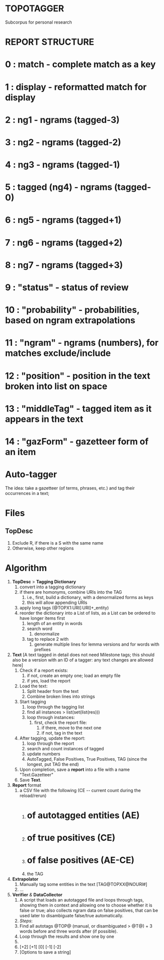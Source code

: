# TOPOTAGGER
Subcorpus for personal research

# REPORT STRUCTURE
#  0 : match          - complete match as a key
#  1 : display        - reformatted match for display
#  2 : ng1            - ngrams (tagged-3)
#  3 : ng2            - ngrams (tagged-2)
#  4 : ng3            - ngrams (tagged-1)
#  5 : tagged (ng4)   - ngrams (tagged-0)
#  6 : ng5            - ngrams (tagged+1)
#  7 : ng6            - ngrams (tagged+2)
#  8 : ng7            - ngrams (tagged+3)
#  9 : "status"       - status of review
# 10 : "probability"  - probabilities, based on ngram extrapolations
# 11 : "ngram"        - ngrams (numbers), for matches exclude/include
# 12 : "position"     - position in the text broken into list on space
# 13 : "middleTag"    - tagged item as it appears in the text
# 14 : "gazForm"      - gazetteer form of an item


# Auto-tagger

The idea: take a gazetteer (of terms, phrases, etc.) and tag their occurrences in a text;

# Files

## TopDesc

1. Exclude R, if there is a S with the same name
2. Otherwise, keep other regions

# Algorithm

1. **TopDesc** > **Tagging Dictionary**
	1. convert into a tagging dictionary
	2. if there are homonyms, combine URIs into the TAG
		1. i.e., first, build a dictionary, with a denormalized forms as keys
		2. this will allow appending URIs
	3. apply long tags (@TOPX1:URI[:URI]+_entity)
	3. reorder the dictionary into a List of lists, as a List can be ordered to have longer items first
		1. length of an entity in words
		2. search word
			1. denormalize
		3. tag to replace 2 with
			1. generate multiple lines for lemma versions and for words with prefixes
2. **Text** [A text tagged in detail does not need Milestone tags; this should also be a version with an ID of a tagger: any text changes are allowed here]
	1. Check if a report exists:
		1. if not, create an empty one; load an empty file
		2. if yes, load the report
	2. Load the text:
		1. Split header from the text
		2. Combine broken lines into strings
	3. Start tagging
		1. loop through the tagging list
		2. find all instances > list(set(list(res)))
		3. loop through instances:
			1. first, check the report file:
				1. if there, move to the next one
				2. if not, tag in the text
	4. After tagging, update the report:
		1. loop through the report
		2. search and count instances of tagged
		3. update numbers
		4. AutoTagged, False Positives, True Positives, TAG (since the longest, put TAG the end)
	5. Upon completion, save a **report** into a file with a name "Text.Gazetteer"
	6. Save **Text**.
3. **Report** format
	1. a CSV file with the following (CE -- current count during the reload/rerun)
		1. # of autotagged entities (AE)
		2. # of true positives (CE)
		3. # of false positives (AE-CE)
		4. the TAG
4. **Extrapolator**
	1. Manually tag some entities in the text [TAG@TOPXX@NOURI#]
	2. ...
5. **Verifier** *&* **DataCollector**
	1. A script that loads an autotagged file and loops through tags, showing them in context and allowing one to choose whether it is false or true; also collects ngram data on false positives, that can be used later to disambiguate false/true automatically.
	2. *Steps*:
	3. Find all autotags @TOP@ (manual, or disambiguated > @T@) + 3 words before and three words after (if possible).
	4. Loop through the results and show one by one
	5.
	3. [+2] [+1] [0] [-1] [-2]
	4. [Options to save a string]
